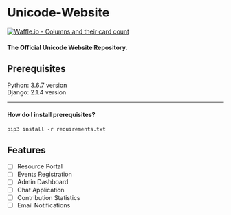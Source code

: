 # Unicode-Website
[![Waffle.io - Columns and their card count](https://badge.waffle.io/djunicode/unicode-website.svg?columns=all)](https://waffle.io/djunicode/unicode-website)

#### The Official Unicode Website Repository.

## Prerequisites

Python: 3.6.7 version\
Django: 2.1.4 version

<hr>

#### How do I install prerequisites?

```pip3 install -r requirements.txt```

## Features

- [ ] Resource Portal
- [ ] Events Registration
- [ ] Admin Dashboard
- [ ] Chat Application
- [ ] Contribution Statistics
- [ ] Email Notifications
